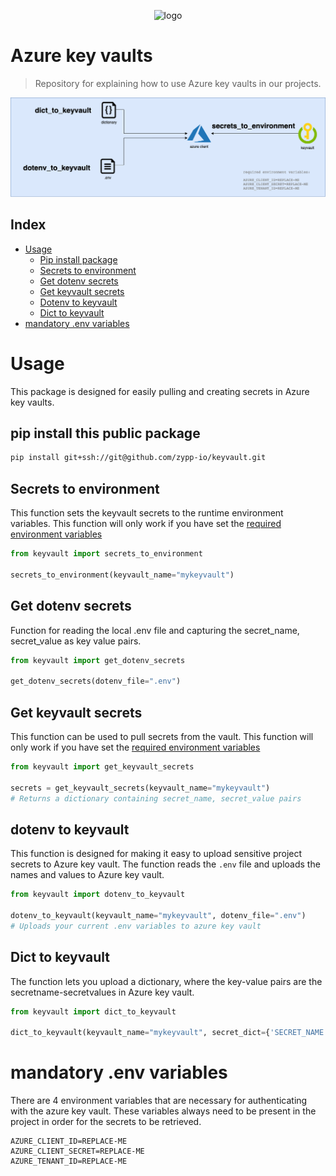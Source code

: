 <p align="center"><img alt="logo" src="https://www.zypp.io/static/assets/img/logos/zypp/black/250px.png" width="200"></p>

Azure key vaults
===
> Repository for explaining how to use Azure key vaults in our projects.

![Flowdiagram](docs/project_layout.png)

## Index
- [Usage](#usage)
    - [Pip install package](#pip-install-this-public-package)
    - [Secrets to environment](#secrets-to-environment)
    - [Get dotenv secrets](#get-dotenv-secrets)
    - [Get keyvault secrets](#get-keyvault-secrets)
    - [Dotenv to keyvault](#dotenv-to-keyvault)
    - [Dict to keyvault](#dict-to-keyvault)
- [mandatory .env variables](#mandatory-env-variables)

# Usage
This package is designed for easily pulling and creating secrets in Azure key vaults. 

## pip install this public package
```.sh
pip install git+ssh://git@github.com/zypp-io/keyvault.git
```

## Secrets to environment
This function sets the keyvault secrets to the runtime environment variables. 
This function will only work if you have set the [required environment variables](#mandatory-env-variables)

```python
from keyvault import secrets_to_environment

secrets_to_environment(keyvault_name="mykeyvault")
```
     


## Get dotenv secrets
Function for reading the local .env file and capturing the secret_name, secret_value as key value pairs.

```python
from keyvault import get_dotenv_secrets

get_dotenv_secrets(dotenv_file=".env")
```
     

## Get keyvault secrets
This function can be used to pull secrets from the vault. This function will only work if you have
set the [required environment variables](#mandatory-env-variables)

```python
from keyvault import get_keyvault_secrets

secrets = get_keyvault_secrets(keyvault_name="mykeyvault")
# Returns a dictionary containing secret_name, secret_value pairs
```
     

## dotenv to keyvault
This function is designed for making it easy to upload sensitive project secrets to Azure key vault.
The function reads the `.env` file and uploads the names and values to Azure key vault.

```python
from keyvault import dotenv_to_keyvault
 
dotenv_to_keyvault(keyvault_name="mykeyvault", dotenv_file=".env")
# Uploads your current .env variables to azure key vault
```

## Dict to keyvault
The function lets you upload a dictionary, where the key-value pairs are the secretname-secretvalues in Azure key vault.

```python
from keyvault import dict_to_keyvault

dict_to_keyvault(keyvault_name="mykeyvault", secret_dict={'SECRET_NAME': 'secret value'})
```

# mandatory .env variables
There are 4 environment variables that are necessary for authenticating with the azure key vault.
These variables always need to be present in the project in order for the secrets to be retrieved.

```.env
AZURE_CLIENT_ID=REPLACE-ME
AZURE_CLIENT_SECRET=REPLACE-ME
AZURE_TENANT_ID=REPLACE-ME
```